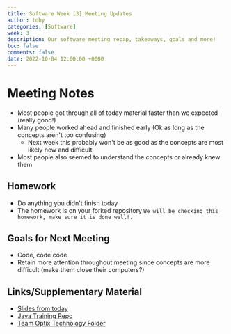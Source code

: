 ```yaml
---
title: Software Week [3] Meeting Updates
author: toby
categories: [Software]
week: 3
description: Our software meeting recap, takeaways, goals and more!
toc: false
comments: false
date: 2022-10-04 12:00:00 +0000
--- 
```


# Meeting Notes
 - Most people got through all of today material faster than we expected (really good!)
 - Many people worked ahead and finished early (Ok as long as the concepts aren't too confusing)
    - Next week this probably won't be as good as the concepts are most likely new and difficult
 - Most people also seemed to understand the concepts or already knew them


## Homework
 - Do anything you didn't finish today
 - The homework is on your forked repository
`We will be checking this homework, make sure it is done well!.`

## Goals for Next Meeting
 - Code, code code
 - Retain more attention throughout meeting since concepts are more difficult (make them close their computers?)

## Links/Supplementary Material
 - [Slides from today](https://docs.google.com/presentation/d/1Y5ngfQNkyo3BOrTwJ0nYlyvE3PldOrLtQyno3UUHEJg/edit#slide=id.g16122d72caa_28_50)
 - [Java Training Repo](https://github.com/Team-Optix-3749/Java-Training)
 - [Team Optix Technology Folder](https://drive.google.com/drive/folders/1D4VNl_CzpGJff69jR2onBDxhrS-d7Ol8?usp=sharing)

